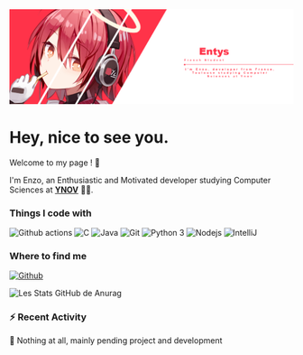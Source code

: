 <!--
**Entys/Entys** is a ✨ _special_ ✨ repository because its `README.md` (this file) appears on your GitHub profile.
-->
<a align="center" href="https://github.com/Entys">
  <img src="https://raw.githubusercontent.com/Entys/Entys/master/bannerEntys.png" />
</a>

# Hey, nice to see you.

Welcome to my page ! :wave:  

I'm Enzo, an Enthusiastic and Motivated developer studying Computer Sciences at [**YNOV**](https://www.ynov.com/campus/toulouse/) 👨‍🎓.

### Things I code with
<p>
  <img alt="Github actions" src="https://img.shields.io/badge/-Github_Actions-4834d4?style=flat-square&logo=github-actions&logoColor=white" />
  <img alt="C" src="https://img.shields.io/badge/-C-be2edd?style=flat-square&logo=c&logoColor=white" />
  <img alt="Java" src="https://img.shields.io/badge/-Java-ea2845?style=flat-square&logo=java&logoColor=white" />
  <img alt="Git" src="https://img.shields.io/badge/-Git-F05032?style=flat-square&logo=git&logoColor=white" />
  <img alt="Python 3" src="https://img.shields.io/badge/-Python%203-F7B93E?style=flat-square&logo=python&logoColor=white" />
  <img alt="Nodejs" src="https://img.shields.io/badge/-Nodejs-43853d?style=flat-square&logo=Node.js&logoColor=white" />
  <img alt="IntelliJ" src="https://img.shields.io/badge/-IntelliJ-000000?style=flat-square&logo=intellij-idea&logoColor=white" />
</p>

### Where to find me
<p>
  <a href="https://github.com/Entys" target="_blank">
    <img alt="Github" src="https://img.shields.io/badge/GitHub-%2312100E.svg?&style=for-the-badge&logo=Github&logoColor=white" />
  </a> 
</p>


![Les Stats GitHub de Anurag](https://github-readme-stats.vercel.app/api?username=anuraghazra&show_icons=true&theme=radical)

### :zap: Recent Activity

<!--START_SECTION:activity-->
🎉 Nothing at all, mainly pending project and development
<!--END_SECTION:activity-->
